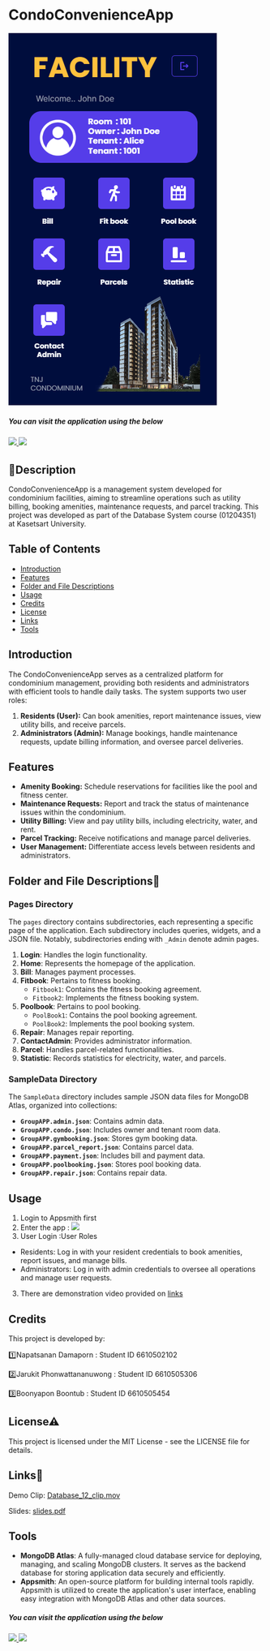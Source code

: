 # CondoConvenienceApp
![image alt](https://github.com/Jarukit-Jack/CondoConvenienceApp/blob/408a10b14cb441ef3cde2dadbe2791a749bb8ffd/Screenshot%202025-03-30%20221427.png)
##### You can visit the application using the below 

###### [![](https://assets.appsmith.com/git-sync/Buttons.svg) ](https://app.appsmith.com/applications/67c45521e836f11c3fa21a66/pages/67c45521e836f11c3fa21a68) [![](https://assets.appsmith.com/git-sync/Buttons2.svg)](https://app.appsmith.com/applications/67c45521e836f11c3fa21a66/pages/67c45521e836f11c3fa21a68/edit)

## 🚀Description
CondoConvenienceApp is a management system developed for condominium facilities, aiming to streamline operations such as utility billing, booking amenities, maintenance requests, and parcel tracking. This project was developed as part of the Database System course (01204351) at Kasetsart University. 

## Table of Contents
- [Introduction](#introduction)
- [Features](#features)
- [Folder and File Descriptions](#folder-and-file-descriptions)
- [Usage](#usage)
- [Credits](#credits)
- [License](#license)
- [Links](#links)
- [Tools](#tools)

## Introduction
The CondoConvenienceApp serves as a centralized platform for condominium management, providing both residents and administrators with efficient tools to handle daily tasks. The system supports two user roles:

1. **Residents (User):** Can book amenities, report maintenance issues, view utility bills, and receive parcels.
2. **Administrators (Admin):** Manage bookings, handle maintenance requests, update billing information, and oversee parcel deliveries.

## Features
- **Amenity Booking:** Schedule reservations for facilities like the pool and fitness center.
- **Maintenance Requests:** Report and track the status of maintenance issues within the condominium.
- **Utility Billing:** View and pay utility bills, including electricity, water, and rent.
- **Parcel Tracking:** Receive notifications and manage parcel deliveries.
- **User Management:** Differentiate access levels between residents and administrators.

## Folder and File Descriptions📂 

### Pages Directory

The `pages` directory contains subdirectories, each representing a specific page of the application. Each subdirectory includes queries, widgets, and a JSON file. Notably, subdirectories ending with `_Admin` denote admin pages.

1. **Login**: Handles the login functionality.
2. **Home**: Represents the homepage of the application.
3. **Bill**: Manages payment processes.
4. **Fitbook**: Pertains to fitness booking.
   - `Fitbook1`: Contains the fitness booking agreement.
   - `Fitbook2`: Implements the fitness booking system.
5. **Poolbook**: Pertains to pool booking.
   - `PoolBook1`: Contains the pool booking agreement.
   - `PoolBook2`: Implements the pool booking system.
6. **Repair**: Manages repair reporting.
7. **ContactAdmin**: Provides administrator information.
8. **Parcel**: Handles parcel-related functionalities.
9. **Statistic**: Records statistics for electricity, water, and parcels.

### SampleData Directory

The `SampleData` directory includes sample JSON data files for MongoDB Atlas, organized into collections:

- **`GroupAPP.admin.json`**: Contains admin data.
- **`GroupAPP.condo.json`**: Includes owner and tenant room data.
- **`GroupAPP.gymbooking.json`**: Stores gym booking data.
- **`GroupAPP.parcel_report.json`**: Contains parcel data.
- **`GroupAPP.payment.json`**: Includes bill and payment data.
- **`GroupAPP.poolbooking.json`**: Stores pool booking data.
- **`GroupAPP.repair.json`**: Contains repair data.


## Usage
1. Login to Appsmith first
2. Enter the app : [![](https://assets.appsmith.com/git-sync/Buttons.svg) ](https://app.appsmith.com/applications/67c45521e836f11c3fa21a66/pages/67c45521e836f11c3fa21a68)
3. User Login :User Roles
- Residents: Log in with your resident credentials to book amenities, report issues, and manage bills.
- Administrators: Log in with admin credentials to oversee all operations and manage user requests.
3. There are demonstration video provided on [links](#links)

## Credits
This project is developed by:

1️⃣Napatsanan Damaporn : Student ID 6610502102

2️⃣Jarukit Phonwattananuwong : Student ID 6610505306

3️⃣Boonyapon Boontub : Student ID 6610505454

## License⚠
This project is licensed under the MIT License - see the LICENSE file for details.

## Links🔗
Demo Clip: [Database_12_clip.mov](https://drive.google.com/file/d/1W6suv2Xci0BXEn5t-F0GbdY1VD3DBG6m/view?usp=drive_link)

Slides: [slides.pdf](https://drive.google.com/file/d/15USXTsj4WWtMqhDAQ5cRG975GW2RxqDX/view?usp=drive_link)

## Tools
- **MongoDB Atlas**: A fully-managed cloud database service for deploying, managing, and scaling MongoDB clusters. It serves as the backend database for storing application data securely and efficiently.
- **Appsmith**: An open-source platform for building internal tools rapidly. Appsmith is utilized to create the application's user interface, enabling easy integration with MongoDB Atlas and other data sources.

##### You can visit the application using the below 

###### [![](https://assets.appsmith.com/git-sync/Buttons.svg) ](https://app.appsmith.com/applications/67c45521e836f11c3fa21a66/pages/67c45521e836f11c3fa21a68) [![](https://assets.appsmith.com/git-sync/Buttons2.svg)](https://app.appsmith.com/applications/67c45521e836f11c3fa21a66/pages/67c45521e836f11c3fa21a68/edit)
